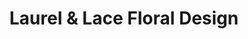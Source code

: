 ---
title: "Laurel & Lace Floral Design"
url: /pottstown/laurel-and-lace-floral-design/
shop: florist
---